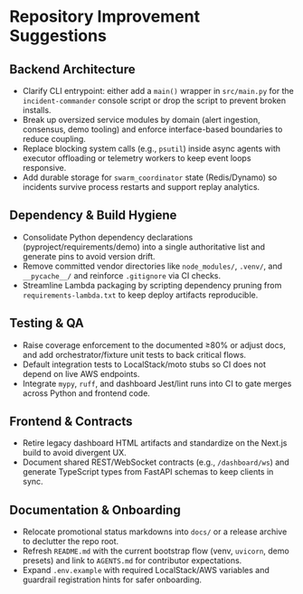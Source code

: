 # Repository Improvement Suggestions

## Backend Architecture
- Clarify CLI entrypoint: either add a `main()` wrapper in `src/main.py` for the `incident-commander` console script or drop the script to prevent broken installs.
- Break up oversized service modules by domain (alert ingestion, consensus, demo tooling) and enforce interface-based boundaries to reduce coupling.
- Replace blocking system calls (e.g., `psutil`) inside async agents with executor offloading or telemetry workers to keep event loops responsive.
- Add durable storage for `swarm_coordinator` state (Redis/Dynamo) so incidents survive process restarts and support replay analytics.

## Dependency & Build Hygiene
- Consolidate Python dependency declarations (pyproject/requirements/demo) into a single authoritative list and generate pins to avoid version drift.
- Remove committed vendor directories like `node_modules/`, `.venv/`, and `__pycache__/` and reinforce `.gitignore` via CI checks.
- Streamline Lambda packaging by scripting dependency pruning from `requirements-lambda.txt` to keep deploy artifacts reproducible.

## Testing & QA
- Raise coverage enforcement to the documented ≥80% or adjust docs, and add orchestrator/fixture unit tests to back critical flows.
- Default integration tests to LocalStack/moto stubs so CI does not depend on live AWS endpoints.
- Integrate `mypy`, `ruff`, and dashboard Jest/lint runs into CI to gate merges across Python and frontend code.

## Frontend & Contracts
- Retire legacy dashboard HTML artifacts and standardize on the Next.js build to avoid divergent UX.
- Document shared REST/WebSocket contracts (e.g., `/dashboard/ws`) and generate TypeScript types from FastAPI schemas to keep clients in sync.

## Documentation & Onboarding
- Relocate promotional status markdowns into `docs/` or a release archive to declutter the repo root.
- Refresh `README.md` with the current bootstrap flow (venv, `uvicorn`, demo presets) and link to `AGENTS.md` for contributor expectations.
- Expand `.env.example` with required LocalStack/AWS variables and guardrail registration hints for safer onboarding.
